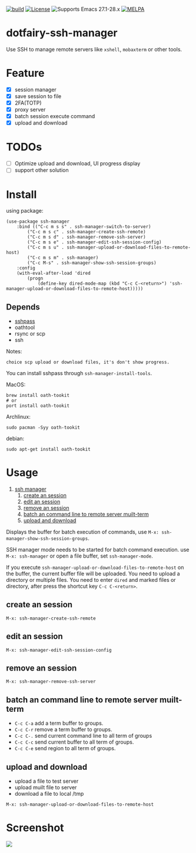 [![build](https://github.com/7ym0n/dotfairy-ssh-manager/actions/workflows/build.yml/badge.svg)](https://github.com/7ym0n/dotfairy-ssh-manager/actions/workflows/build.yml)
[![License](http://img.shields.io/:license-GPL3-blue.svg)](LICENSE)
![Supports Emacs 27.1-28.x](https://img.shields.io/badge/Supports-Emacs_27.1_--_28.x-blueviolet.svg?style=flat-square&logo=GNU%20Emacs&logoColor=white)
[![MELPA](https://melpa.org/packages/ssh-manager-badge.svg)](https://melpa.org/#/ssh-manager)

# dotfairy-ssh-manager
Use SSH to manage remote servers like `xshell`, `mobaxterm` or other tools.

# Feature

- [x] session manager
- [x] save session to file
- [x] 2FA(TOTP)
- [x] proxy server
- [x] batch session execute command
- [x] upload and download

# TODOs
- [ ] Optimize upload and download, UI progress display
- [ ] support other solution

# Install
using package:
```elisp
(use-package ssh-manager
    :bind (("C-c m s s" . ssh-manager-switch-to-server)
        ("C-c m s c" . ssh-manager-create-ssh-remote)
        ("C-c m s d" . ssh-manager-remove-ssh-server)
        ("C-c m s e" . ssh-manager-edit-ssh-session-config)
        ("C-c m s u" . ssh-manager-upload-or-download-files-to-remote-host)
        ("C-c m s m" . ssh-manager)
        ("C-c M-s" . ssh-manager-show-ssh-session-groups)
    :config
    (with-eval-after-load 'dired
        (progn
            (define-key dired-mode-map (kbd "C-c C-<return>") 'ssh-manager-upload-or-download-files-to-remote-host)))))
```
## Depends
- [sshpass](https://github.com/dora38/sshpass.git)
- oathtool
- rsync or scp
- ssh

Notes:

    choice scp upload or download files, it's don't show progress.

You can install sshpass through `ssh-manager-install-tools`.

MacOS:
```
brew install oath-tookit
# or
port install oath-tookit
```

Archlinux:
```
sudo pacman -Syy oath-tookit
```

debian:
```
sudo apt-get install oath-tookit
```

# Usage

1.  [ssh manager](#org3821008)
    1.  [create an session](#org1b67949)
    2.  [edit an session](#org2b497d2)
    3.  [remove an session](#org7bfe22d)
    4.  [batch an command line to remote server muilt-term](#org9746ee9)
    5.  [upload and download](#org0acc9e7)

Displays the buffer for batch execution of commands, use `M-x: ssh-manager-show-ssh-session-groups`.

SSH manager mode needs to be started for batch command execution. use `M-x: ssh-manager` or  open a file buffer, set `ssh-manager-mode`.

If you execute `ssh-manager-upload-or-download-files-to-remote-host` on the buffer, the current buffer file will be uploaded.
You need to upload a directory or multiple files. You need to enter `dired` and marked files or directory, after press the shortcut key `C-c C-<return>`.

<a id="org1b67949"></a>

## create an session
```
M-x: ssh-manager-create-ssh-remote
```

<a id="org2b497d2"></a>

## edit an session
```
M-x: ssh-manager-edit-ssh-session-config
```

<a id="org7bfe22d"></a>

## remove an session
```
M-x: ssh-manager-remove-ssh-server
```

<a id="org9746ee9"></a>

## batch an command line to remote server muilt-term

-   `C-c C-a` add a term buffer to groups.
-   `C-c C-r` remove a term buffer to groups.
-   `C-c C-.` send current command line to all term of groups
-   `C-c C-c` send current buffer to all term of groups.
-   `C-c C-e` send region to all term of groups.


<a id="org0acc9e7"></a>

## upload and download

-   upload a file to test server
-   upload muilt file to server
-   download a file to local /tmp
```
M-x: ssh-manager-upload-or-download-files-to-remote-host
```

<a id="orgdb7d181"></a>

# Screenshot
![](ssh-manager.gif)
